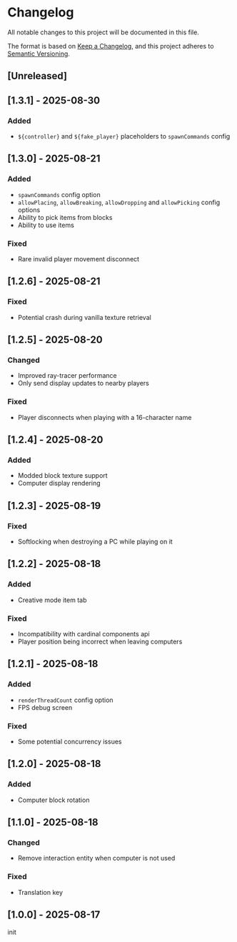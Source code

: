 # Changelog
All notable changes to this project will be documented in this file.

The format is based on [Keep a Changelog](https://keepachangelog.com/en/1.0.0/),
and this project adheres to [Semantic Versioning](https://semver.org/spec/v2.0.0.html).

## [Unreleased]

## [1.3.1] - 2025-08-30
### Added
- `${controller}` and `${fake_player}` placeholders to `spawnCommands` config

## [1.3.0] - 2025-08-21
### Added
- `spawnCommands` config option
- `allowPlacing`, `allowBreaking`, `allowDropping` and `allowPicking` config options
- Ability to pick items from blocks
- Ability to use items

### Fixed
- Rare invalid player movement disconnect

## [1.2.6] - 2025-08-21
### Fixed
- Potential crash during vanilla texture retrieval

## [1.2.5] - 2025-08-20
### Changed
- Improved ray-tracer performance
- Only send display updates to nearby players

### Fixed
- Player disconnects when playing with a 16-character name

## [1.2.4] - 2025-08-20
### Added
- Modded block texture support
- Computer display rendering

## [1.2.3] - 2025-08-19
### Fixed
- Softlocking when destroying a PC while playing on it

## [1.2.2] - 2025-08-18
### Added
- Creative mode item tab

### Fixed
- Incompatibility with cardinal components api
- Player position being incorrect when leaving computers

## [1.2.1] - 2025-08-18
### Added
- `renderThreadCount` config option
- FPS debug screen

### Fixed
- Some potential concurrency issues

## [1.2.0] - 2025-08-18
### Added
- Computer block rotation

## [1.1.0] - 2025-08-18
### Changed
- Remove interaction entity when computer is not used

### Fixed
- Translation key

## [1.0.0] - 2025-08-17
init